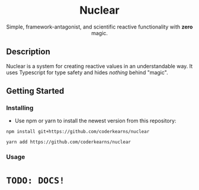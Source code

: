 <div align="center">
    <h1>Nuclear</h1>
    <p>Simple, framework-antagonist, and scientific reactive functionality with <strong>zero</strong> magic.</p>
</div>

## Description

Nuclear is a system for creating reactive values in an understandable way. It uses Typescript for type safety and hides *nothing* behind "magic".

## Getting Started

### Installing

* Use npm or yarn to install the newest version from this repository:

```shell
npm install git+https://github.com/coderkearns/nuclear
```

```shell
yarn add https://github.com/coderkearns/nuclear
```

### Usage

# `TODO: DOCS!`
